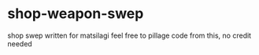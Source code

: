# shop-weapon-swep
shop swep written for matsilagi
feel free to pillage code from this, no credit needed
